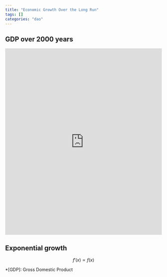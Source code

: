 ```yaml
---
title: "Economic Growth Over the Long Run"
tags: []
categories: "dao"
---
```


## GDP over 2000 years
<iframe src="https://ourworldindata.org/grapher/world-gdp-over-the-last-two-millennia" style="width: 100%; height: 600px; border: 0px none;"></iframe>

## Exponential growth
$$f'(x) \propto f(x)$$

*[GDP]: Gross Domestic Product